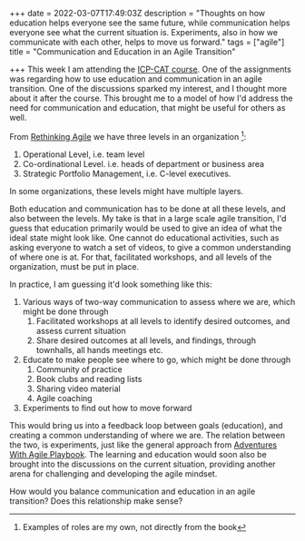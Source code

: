 +++
date = 2022-03-07T17:49:03Z
description = "Thoughts on how education helps everyone see the same future, while communication helps everyone see what the current situation is. Experiments, also in how we communicate with each other, helps to move us forward."
tags = ["agile"]
title = "Communication and Education in an Agile Transition"

+++
This week I am attending the [ICP-CAT course](https://www.icagile.com/certification/coaching-agile-transitions). One of the assignments was regarding how to use education and communication in an agile transition. One of the discussions sparked my interest, and I thought more about it after the course. This brought me to a model of how I'd address the need for communication and education, that might be useful for others as well.

From [Rethinking Agile](https://www.amazon.com/Rethinking-Agile-Nothing-Business-Agility/dp/3903205397) we have three levels in an organization [^1]:

1. Operational Level, i.e. team level
2. Co-ordinational Level. i.e. heads of department or business area
3. Strategic Portfolio Management, i.e. C-level executives.

In some organizations, these levels might have multiple layers.

Both education and communication has to be done at all these levels, and also between the  levels. My take is that in a large scale agile transition, I'd guess that education primarily would be used to give an idea of what the ideal state might look like. One cannot do educational activities, such as asking everyone to watch a set of videos, to give a common understanding of where one is at. For that, facilitated workshops, and all levels of the organization, must be put in place.

In practice, I am guessing it'd look something like this:

1. Various ways of two-way communication to assess where we are, which might be done through
   1. Facilitated workshops at all levels to identify desired outcomes, and assess current situation
   2. Share desired outcomes at all levels, and findings, through townhalls, all hands meetings etc. 
2. Educate to make people see where to go, which might be done through
   1. Community of practice
   2. Book clubs and reading lists
   3. Sharing video material
   4. Agile coaching
3. Experiments to find out how to move forward

This would bring us into a feedback loop between goals (education), and creating a common understanding of where we are. The relation between the two, is experiments, just like the general approach from  [Adventures With Agile Playbook](https://simonpowers.medium.com/change-the-awa-playbook-by-simon-powers-2c08c481361c). The learning and education would soon also be brought into the discussions on the current situation, providing another arena for challenging and developing the agile mindset.

How would you balance communication and education in an agile transition? Does this relationship make sense? 

[^1]: Examples of roles are my own, not directly from the book